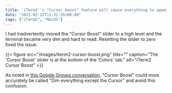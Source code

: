 ```yaml
---
title: 'iTerm2''s "Cursor boost" feature will cause everything to appear dimmed'
date: "2021-03-12T11:31:35+00:00"
tags: ["iTerm2", "MacOS"]
---
```


I had inadvertently moved the "Cursor Boost" slider to a high level and the
terminal became very dim and hard to read. Resetting the slider to zero fixed
the issue.

{{< figure src="/images/iterm2-cursor-boost.png" title="" caption="The 'Cursor Boost' slider is at the bottom of the 'Colors' tab." alt="iTerm2 Cursor Boost" >}}

As noted in
[this Google Groups conversation](https://groups.google.com/g/iterm2-discuss/c/sVjKI3VqRcs),
"Cursor Boost" could more accurately be called "Dim everything except the
Cursor" and avoid this confusion.
